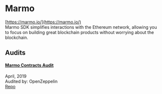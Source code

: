 # Marmo

[https://marmo.io/](https://marmo.io/)<br>
Marmo SDK simplifies interactions with the Ethereum network, allowing you to focus on building great blockchain products without worrying about the blockchain.


## Audits


#### [Marmo Contracts Audit](https://blog.openzeppelin.com/marmo-contracts-audit-3c17e9642120/)

April, 2019<br>
Audited by: OpenZeppelin<br>
[Repo](https://github.com/ripio/marmo-contracts/tree/d3fb5922a4f01e47d585343d08cccfad659b3584)